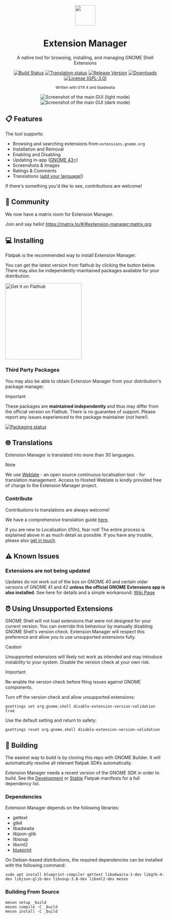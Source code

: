 <div align="center">
  <img src="/data/icons/com.mattjakeman.ExtensionManager.svg" width="64">
  <h1 align="center">Extension Manager</h1>
  <p align="center">A native tool for browsing, installing, and managing GNOME Shell Extensions</p>
  
  [![Build Status](https://img.shields.io/github/actions/workflow/status/mjakeman/extension-manager/main.yml?branch=master)](https://github.com/mjakeman/extension-manager/actions/workflows/main.yml)
[![Translation status](https://hosted.weblate.org/widget/extension-manager/svg-badge.svg)](https://hosted.weblate.org/engage/extension-manager/)
[![Release Version](https://img.shields.io/github/v/release/mjakeman/extension-manager)](github.com/mjakeman/extension-manager/releases/latest)
[![Downloads](https://img.shields.io/badge/dynamic/json?color=green&label=downloads&query=installs_total&url=https%3A%2F%2Fflathub.org%2Fapi%2Fv2%2Fstats%2Fcom.mattjakeman.ExtensionManager)](https://flathub.org/apps/details/com.mattjakeman.ExtensionManager)
[![License (GPL-3.0)](https://img.shields.io/github/license/mjakeman/extension-manager)](http://www.gnu.org/licenses/gpl-3.0)

  <sup>Written with GTK 4 and libadwaita</sup>
  
![Screenshot of the main GUI (light mode)](data/screenshot-installed-light.png#gh-light-mode-only)
![Screenshot of the main GUI (dark mode)](data/screenshot-browse-dark.png#gh-dark-mode-only)

</div>

## 📋 Features
The tool supports:
 - Browsing and searching extensions from `extensions.gnome.org`
 - Installation and Removal
 - Enabling and Disabling
 - Updating in-app ([GNOME 43+](https://github.com/mjakeman/extension-manager/wiki/Known-Issue:-Updates))
 - Screenshots &amp; Images
 - Ratings &amp; Comments
 - Translations ([add your language!](#-translations))

If there's something you'd like to see, contributions are welcome!

## 💬 Community
We now have a matrix room for Extension Manager.

Join and say hello! https://matrix.to/#/#extension-manager:matrix.org

## 💻 Installing
Flatpak is the recommended way to install Extension Manager. 

You can get the latest version from flathub by clicking the button below. There
may also be independently-maintained packages available for your distribution.

<a href='https://flathub.org/apps/com.mattjakeman.ExtensionManager'>
<img width='240' alt='Get it on Flathub' src='https://flathub.org/api/badge?locale=en'/>
</a>

### Third Party Packages
You may also be able to obtain Extension Manager from your distribution's package manager.

> [!IMPORTANT]
> These packages are **maintained independently** and thus may differ from the official version on Flathub. There is no guarantee of support. Please report any issues experienced to the package maintainer (not here!).

[![Packaging status](https://repology.org/badge/vertical-allrepos/extension-manager.svg)](https://repology.org/project/extension-manager/versions)

## 🌐 Translations
Extension Manager is translated into more than 30 languages.

> [!NOTE]
> We use [Weblate](https://weblate.org/en/) - an open source continuous localisation tool - for translation management. Access to Hosted Weblate is kindly provided free of charge to the Extension Manager project.

### Contribute
Contributions to translations are always welcome!

We have a comprehensive translation guide [here](/po/README.md).

If you are new to Localisation (l10n), fear not! The entire process is explained above in as much detail as possible. If you have any trouble, please also [get in touch](#-community).

## ⚠️ Known Issues
### Extensions are not being updated
Updates do not work out of the box on GNOME 40 and certain older versions of GNOME
41 and 42 **unless the official GNOME Extensions app is also installed**. See here
for details and a simple workaround: [Wiki Page](https://github.com/mjakeman/extension-manager/wiki/Known-Issue:-Updates)

## ⏰ Using Unsupported Extensions
GNOME Shell will not load extensions that were not designed for your current
version. You can override this behaviour by manually disabling GNOME Shell's
version check. Extension Manager will respect this preference and allow you
to use unsupported extensions fully.

> [!CAUTION]
> Unsupported extensions will likely not work as intended and
> may introduce instability to your system. Disable the version check at your own risk.

> [!IMPORTANT]
> Re-enable the version check before filing issues against GNOME components.

Turn off the version check and allow unsupported extensions:

```
gsettings set org.gnome.shell disable-extension-version-validation true
```

Use the default setting and return to safety:
```
gsettings reset org.gnome.shell disable-extension-version-validation
```

## 🔨 Building
The easiest way to build is by cloning this repo with GNOME Builder. It
will automatically resolve all relevant flatpak SDKs automatically.

Extension Manager needs a recent version of the GNOME SDK in order to build. See the [Development](build-aux/com.mattjakeman.ExtensionManager.Devel.json) or [Stable](/build-aux/com.mattjakeman.ExtensionManager.json) Flatpak manifests for a full dependency list.

### Dependencies
Extension Manager depends on the following libraries:
 - gettext
 - gtk4
 - libadwaita
 - libjson-glib
 - libsoup
 - libxml2
 - [blueprint](https://gitlab.gnome.org/jwestman/blueprint-compiler)

On Debian-based distributions, the required dependencies can be installed with the following command:
```shell
sudo apt install blueprint-compiler gettext libadwaita-1-dev libgtk-4-dev libjson-glib-dev libsoup-3.0-dev libxml2-dev meson
```

### Building From Source
```shell
meson setup _build
meson compile -C _build
meson install -C _build
```

